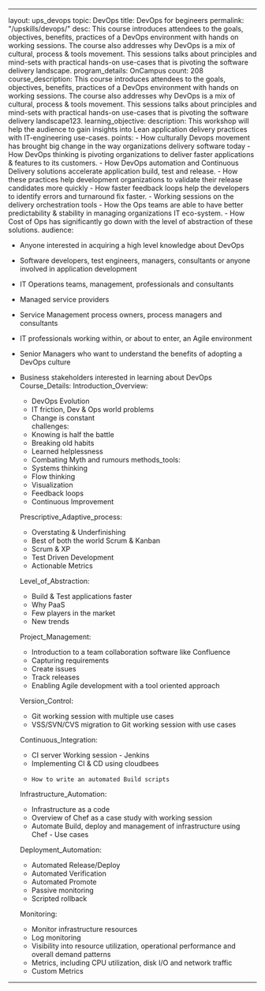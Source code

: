 ---

layout: ups_devops
topic: DevOps 
title: DevOps for begineers
permalink: "/upskills/devops/"
desc: This course introduces attendees to the goals, objectives, benefits, practices of a DevOps environment with hands on working sessions. The course also addresses why DevOps is a mix of cultural, process & tools movement. This sessions talks about principles and mind-sets with practical hands-on use-cases that is pivoting the software delivery landscape.
program_details: OnCampus
count: 208
course_description: This course introduces attendees to the goals, objectives, benefits, practices of a DevOps environment with hands on working sessions. The course also addresses  why DevOps is a mix of cultural, process & tools movement. This sessions talks  about principles and mind-sets with practical hands-on use-cases that is pivoting the software delivery landscape123.
learning_objective:
   description: This workshop will help the audience to gain insights into Lean application delivery practices with IT-engineering use-cases.
   points: 
    - How culturally Devops movement has brought big change in the way organizations delivery software today
    - How DevOps thinking is pivoting organizations to deliver faster applications & features to its customers.
    - How DevOps automation and Continuous Delivery solutions accelerate application build, test and release.
    - How these practices help development organizations to validate their release candidates more quickly
    - How faster feedback loops help the developers to identify errors and turnaround fix faster.
    - Working sessions on the delivery orchestration tools
    - How the Ops teams are able to have better predictability & stability in managing organizations IT eco-system.
    - How Cost of Ops has significantly go down with the level of abstraction of these solutions.
audience:
 - Anyone interested in acquiring a high level knowledge about DevOps 
 - Software developers, test engineers, managers, consultants or anyone involved in application development 
 - IT Operations teams, management, professionals and consultants 
 - Managed service providers 
 - Service Management process owners, process managers and consultants 
 - IT professionals working within, or about to enter, an Agile environment 
 - Senior Managers who want to understand the benefits of adopting a DevOps culture 
 - Business stakeholders interested in learning about DevOps
Course_Details:
   Introduction_Overview: 
    - DevOps Evolution
    - IT friction, Dev & Ops world problems
    - Change is constant  
   challenges: 
    - Knowing is half the battle
    - Breaking old habits
    - Learned helplessness
    - Combating Myth and rumours
   methods_tools: 
    - Systems thinking
    - Flow thinking
    - Visualization
    - Feedback loops
    - Continuous Improvement
    
   Prescriptive_Adaptive_process: 
    - Overstating & Underfinishing
    - Best of both the world Scrum & Kanban
    - Scrum & XP
    - Test Driven Development
    - Actionable Metrics
   
   Level_of_Abstraction:
    - Build & Test applications faster
    - Why PaaS
    - Few players in the market
    - New trends

   Project_Management:
    - Introduction to a team collaboration software like Confluence
    - Capturing requirements
    - Create issues
    - Track releases
    - Enabling Agile development with a tool oriented approach

   Version_Control:
    - Git working session with multiple use cases
    - VSS/SVN/CVS migration to Git working session with use cases
   
   Continuous_Integration:
    -  CI server Working session - Jenkins
    -   Implementing CI & CD using cloudbees
    -     How to write an automated Build scripts
   
   Infrastructure_Automation:
    -  Infrastructure as a code
    -  Overview of Chef as a case study with working session
    -  Automate Build, deploy and management of infrastructure using Chef - Use cases

   Deployment_Automation:
    -   Automated Release/Deploy
    -   Automated Verification
    -   Automated Promote
    -   Passive monitoring
    -    Scripted rollback
   
   Monitoring:
    -  Monitor infrastructure resources
    -  Log monitoring
    -  Visibility into resource utilization, operational performance and overall demand patterns
    -   Metrics, including CPU utilization, disk I/O and network traffic
    -   Custom Metrics


---
